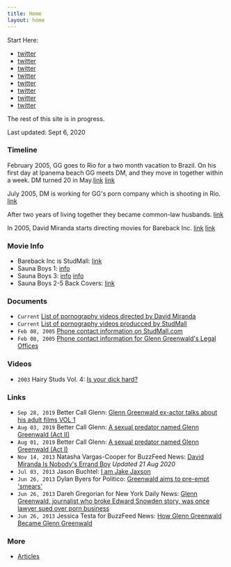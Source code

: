 ```yaml
---
title: Home
layout: home
---
```


Start Here:

- [twitter](https://twitter.com/wokyleeks/status/1298727883582484481)
- [twitter](https://twitter.com/AlanVRK/status/1299334655527858176)
- [twitter](https://twitter.com/AlanVRK/status/1299105381910802445)
- [twitter](https://twitter.com/AlanVRK/status/1300520297771171840)
- [twitter](https://twitter.com/wokyleeks/status/1299809826067816448)
- [twitter](https://twitter.com/AlanVRK/status/1299188334842044416)
- [twitter](https://twitter.com/AlanVRK/status/1299718665345134594)
- [twitter](https://twitter.com/wokyleeks/status/1298731932344184832)

The rest of this site is in progress.

Last updated: Sept 6, 2020

### Timeline

February 2005, GG goes to Rio for a two month vacation to Brazil. On his first day at Ipanema beach GG meets DM, and they move in together within a week. DM turned 20 in May.[link](https://twitter.com/wokyleeks/status/1298827978164453378)
[link](https://twitter.com/AlanVRK/status/1298322296579522564)

July 2005, DM is working for GG's porn company which is shooting in Rio.
[link](https://twitter.com/wokyleeks/status/1298828944561430530)

After two years of living together they became common-law husbands.
[link](https://twitter.com/AlanVRK/status/1298323770743152640)

In 2005, David Miranda starts directing movies for Bareback Inc.
[link](https://twitter.com/AlanVRK/status/1298731668048613376)
[link](https://twitter.com/AlanVRK/status/1298727516736233472)

### Movie Info

- Bareback Inc is StudMall: [link](https://twitter.com/AlanVRK/status/1298734275601281025)
- Sauna Boys 1: [info](https://twitter.com/AlanVRK/status/1298731008389509125)
- Sauna Boys 3: [info](https://twitter.com/AlanVRK/status/1298727516736233472) [info](https://twitter.com/AlanVRK/status/1298729862618927105)
- Sauna Boys 2-5 Back Covers: [link](https://twitter.com/AlanVRK/status/1298715175051079687)

### Documents

- ``Current`` [List of pornography videos directed by David Miranda](https://www.gayeroticvideoindex.com/D/3/2013.html)
- ``Current`` [List of pornography videos producced by StudMall](https://www.gayeroticvideoindex.com/C/7/6277.html)
- ``Feb 08, 2005`` [Phone contact information on StudMall.com](http://web.archive.org/web/20050208081923/http://www.studmall.com/contact.php)
- ``Feb 08, 2005`` [Phone contact information for Glenn Greenwald's Legal Offices](https://archive.is/7CM2z)

### Videos

- ``2003`` Hairy Studs Vol. 4: [Is your dick hard?](/media/hairy-studs-4-audio.mp4)

### Links

- ``Sep 28, 2019`` Better Call Glenn: [Glenn Greenwald ex-actor talks about his adult films VOL 1](https://web.archive.org/web/20191012162650/https://bettercallglenn.com/ex-ator-de-glenn-greenwald-fala-sobre-seus-filmes-adultos-vol-1/)
- ``Aug 03, 2019`` Better Call Glenn: [A sexual predator named Glenn Greenwald (Act II)](https://web.archive.org/web/20190803233858/https://bettercallglenn.com/um-predador-sexual-chamado-glenn-greenwald-ato-ii/)
- ``Aug 01, 2019`` Better Call Glenn: [A sexual predator named Glenn Greenwald (Act I)](https://web.archive.org/web/20190803233858/https://bettercallglenn.com/um-predador-sexual-chamado-glenn-greenwald-ato-i/)
- ``Nov 14, 2013`` Natasha Vargas-Cooper for BuzzFeed News: [David Miranda Is Nobody's Errand Boy](https://www.buzzfeed.com/natashavc/david-miranda-is-nobodys-errand-boy) _Updated 21 Aug 2020_
- ``Jul 03, 2013`` Jason Buchtel: [I am Jake Jaxson](https://jakejaxson.com/post/54490441032/i-am-jake-jaxson)
- ``Jun 26, 2013`` Dylan Byers for Politico: [Greenwald aims to pre-empt 'smears'](https://www.politico.com/blogs/media/2013/06/greenwald-aims-to-pre-empt-smears-167191)
- ``Jun 26, 2013`` Dareh Gregorian for New York Daily News: [Glenn Greenwald, journalist who broke Edward Snowden story, was once lawyer sued over porn business](https://www.nydailynews.com/news/national/greenwald-reporter-broke-nsa-story-lawyer-sued-porn-biz-article-1.1383448)
- ``Jun 26, 2013`` Jessica Testa for BuzzFeed News: [How Glenn Greenwald Became Glenn Greenwald](https://www.buzzfeednews.com/article/jtes/how-glenn-greenwald-became-glenn-greenwald)

### More

- [Articles](articles.md)
